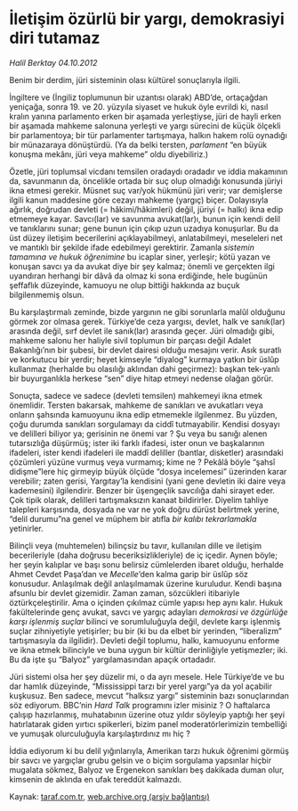 # İletişim özürlü bir yargı, demokrasiyi diri tutamaz 

*Halil Berktay 04.10.2012*

<div class="yazi"><p>Benim bir derdim, jüri sisteminin olası kültürel sonuçlarıyla ilgili. </p>
<p>İngiltere ve (İngiliz toplumunun bir uzantısı olarak) ABD’de, ortaçağdan yeniçağa, sonra 19. ve 20. yüzyıla siyaset ve hukuk öyle evrildi ki, nasıl kralın yanına parlamento erken bir aşamada yerleştiyse, jüri de hayli erken bir aşamada mahkeme salonuna yerleşti ve yargı sürecini de küçük ölçekli bir parlamentoya; bir tür parlamenter tartışmaya, halkın hakem rolü oynadığı bir münazaraya dönüştürdü. (Ya da belki tersten, <i>parlament</i> “en büyük konuşma mekânı, jüri veya mahkeme” oldu diyebiliriz.) </p>
<p>Özetle, jüri toplumsal vicdanı temsilen oradaydı   oradadır ve iddia makamının da, savunmanın da, öncelikle ortada bir suç olup olmadığı konusunda jüriyi ikna etmesi gerekir. Müsnet suç var/yok hükmünü jüri verir; var demişlerse ilgili kanun maddesine göre cezayı mahkeme (yargıç) biçer. Dolayısıyla ağırlık, doğrudan devleti (= hâkimi/hâkimleri) değil, jüriyi (= halkı) ikna edip etmemeye kayar. Savcı(lar) ve savunma avukat(lar)ı, bunun için kendi delil ve tanıklarını sunar; gene bunun için çıkıp uzun uzadıya konuşurlar. Bu da üst düzey iletişim becerilerini   açıklayabilmeyi, anlatabilmeyi, meseleleri net ve mantıklı bir şekilde ifade edebilmeyi gerektirir. Zamanla <i>sistemin tamamına ve hukuk öğrenimine</i> bu icaplar siner, yerleşir; kötü yazan ve konuşan savcı ya da avukat diye bir şey kalmaz; önemli ve gerçekten ilgi uyandıran herhangi bir dâvâ da olmaz ki sona erdiğinde, hele bugünün şeffaflık düzeyinde, kamuoyu ne olup bittiği hakkında az buçuk bilgilenmemiş olsun. </p>
<p>Bu karşılaştırmalı zeminde, bizde yargının ne gibi sorunlarla malûl olduğunu görmek zor olmasa gerek. Türkiye’de ceza yargısı, devlet, halk ve sanık(lar) arasında değil, sırf devlet ile sanık(lar) arasında geçer. Jüri olmadığı gibi, mahkeme salonu her haliyle sivil toplumun bir parçası değil Adalet Bakanlığı’nın bir şubesi, bir devlet dairesi olduğu mesajını verir. Asık suratlı ve korkutucu bir yerdir; heyet kimseyle “diyalog” kurmaya yatkın bir üslûp kullanmaz (herhalde bu olasılığı aklından dahi geçirmez): başkan tek-yanlı bir buyurganlıkla herkese “sen” diye hitap etmeyi nedense olağan görür. </p>
<p>Sonuçta, sadece ve sadece (devleti temsilen) mahkemeyi ikna etmek önemlidir. Tersten bakarsak, mahkeme de sanıkları ve avukatları veya onların şahsında kamuoyunu ikna edip etmemekle ilgilenmez. Bu yüzden, çoğu durumda sanıkları sorgulamayı da ciddî tutmayabilir. Kendisi dosyayı ve delilleri biliyor ya; gerisinin ne önemi var ? Şu veya bu sanığı alenen tutarsızlığa düşürmüş; ister iki farklı ifadesi, ister onun ve başkalarının ifadeleri, ister kendi ifadeleri ile maddî deliller (bantlar, disketler) arasındaki çözümleri yüzüne vurmuş veya vurmamış; kime ne ? Pekâlâ böyle “şahsî didişme”lere hiç girmeyip büyük ölçüde “dosya incelemesi” üzerinden karar verebilir; zaten gerisi, Yargıtay’la kendisini (yani gene devletin iki daire veya kademesini) ilgilendirir. Benzer bir üşengeçlik savcılığa dahi sirayet eder. Çok tipik olarak, delilleri tartışmaksızın kanaat bildirirler. Diyelim tahliye talepleri karşısında, dosyada ne var ne yok doğru dürüst belirtmek yerine, “delil durumu”na genel ve müphem bir atıfla   <i>bir kalıbı tekrarlamakla</i> yetinirler. </p>
<p>Bilinçli veya (muhtemelen) bilinçsiz bu tavır, kullanılan dille ve iletişim becerileriyle (daha doğrusu beceriksizlikleriyle) de iç içedir. Aynen böyle; her şeyin kalıplar ve başı sonu belirsiz cümlelerden ibaret olduğu, herhalde Ahmet Cevdet Paşa’dan ve <i>Mecelle</i>’den kalma garip bir üslûp söz konusudur. Anlaşılmak değil anlaşılmamak üzerine kuruludur. Kendi başına afsunlu bir devlet gizemidir. Zaman zaman, sözcükleri itibariyle öztürkçeleştirilir. Ama o içinden çıkılmaz cümle yapısı hep aynı kalır. Hukuk fakültelerinde genç avukat, savcı ve yargıç adayları <i>demokrasi ve özgürlüğe karşı işlenmiş suçlar</i> bilinci ve sorumluluğuyla değil, devlete karşı işlenmiş suçlar zihniyetiyle yetişirler; bu bir (ki bu da elbet bir yerinden, “liberalizm” tartışmasıyla da ilgilidir). Devleti değil toplumu, halkı, kamuoyunu enforme ve ikna etmek bilinciyle ve buna uygun bir kültür derinliğiyle yetişmezler; iki. Bu da işte şu “Balyoz” yargılamasından apaçık ortadadır. </p>
<p>Jüri sistemi olsa her şey düzelir mi, o da ayrı mesele. Hele Türkiye’de ve bu dar hamlık düzeyinde, “Mississippi tarzı bir yerel yargı”ya da yol açabilir kuşkusuz. Ben sadece, mevcut “halksız yargı” sisteminin bazı sonuçlarından söz ediyorum. BBC’nin <i>Hard Talk</i> programını izler misiniz ? O haftalarca çalışıp hazırlanmış, muhatabının üzerine otuz yıldır söyleyip yaptığı her şeyi hatırlatarak giden yırtıcı spikerleri, bizim panel moderatörlerimizin tembelliği ve yumuşak olurculuğuyla karşılaştırdınız mı hiç ? </p>
<p>İddia ediyorum ki bu delil yığınlarıyla, Amerikan tarzı hukuk öğrenimi görmüş bir savcı ve yargıçlar grubu gelsin ve o biçim sorgulama yapsınlar   hiçbir mugalata sökmez, Balyoz ve Ergenekon sanıkları beş dakikada duman olur, kimsenin de aklında en ufak tereddüt kalmazdı.</p>
</div>

Kaynak: [taraf.com.tr](http://www.taraf.com.tr/halil-berktay/makale-iletisim-ozurlu-bir-yargi-demokrasiyi-diri.htm), [web.archive.org (arşiv bağlantısı)](http://web.archive.org/web/20131022043749/http://www.taraf.com.tr/halil-berktay/makale-iletisim-ozurlu-bir-yargi-demokrasiyi-diri.htm)
